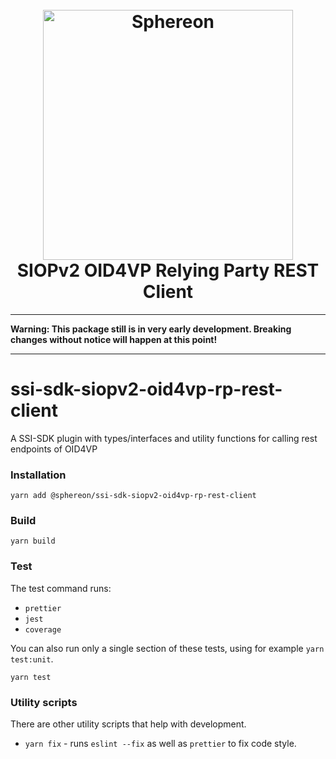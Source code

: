 <!--suppress HtmlDeprecatedAttribute -->
<h1 align="center">
  <br>
  <a href="https://www.sphereon.com"><img src="https://sphereon.com/content/themes/sphereon/assets/img/logo.svg" alt="Sphereon" width="400"></a>
  <br>SIOPv2 OID4VP Relying Party REST Client
  <br>
</h1>

---

**Warning: This package still is in very early development. Breaking changes without notice will happen at this point!**

---

# ssi-sdk-siopv2-oid4vp-rp-rest-client

A SSI-SDK plugin with types/interfaces and utility functions for calling rest endpoints of OID4VP

### Installation

```shell
yarn add @sphereon/ssi-sdk-siopv2-oid4vp-rp-rest-client
```

### Build

```shell
yarn build
```

### Test

The test command runs:

- `prettier`
- `jest`
- `coverage`

You can also run only a single section of these tests, using for example `yarn test:unit`.

```shell
yarn test
```

### Utility scripts

There are other utility scripts that help with development.

- `yarn fix` - runs `eslint --fix` as well as `prettier` to fix code style.
